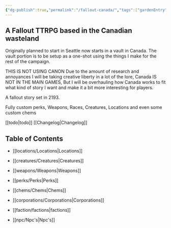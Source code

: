 ```yaml
---
{"dg-publish":true,"permalink":"/fallout-canada/","tags":["gardenEntry"]}
---
```




## A Fallout TTRPG based in the Canadian wasteland
  
Originally planned to start in Seattle now starts in a vault in Canada. The vault portion is to be setup as a one-shot using the things I make for the rest of the campaign.

THIS IS NOT USING CANON 
Due to the amount of research and annoyances I will be taking creative liberty in a lot of the lore, Canada IS NOT IN THE MAIN GAMES, But I will be overhauling how Canada works to fit what kind of story I want and make it a bit more interesting for players.


A fallout story set in 2193.

  

Fully custom perks, Weapons, Races, Creatures, Locations and even some custom chems



[[todo\|todo]]
[[Changelog\|Changelog]]

## Table of Contents

- [[locations/Locations\|Locations]]

- [[creatures/Creatures\|Creatures]]

- [[weapons/Weapons\|Weapons]]

- [[perks/Perks\|Perks]]

- [[chems/Chems\|Chems]]

- [[corporations/Corporations\|Corporations]]

- [[faction/factions\|factions]]

- [[npc/Npc's\|Npc's]]